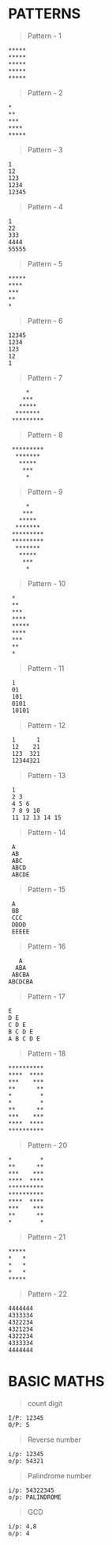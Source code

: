 # PATTERNS

> Pattern - 1
```
*****
*****
*****
*****
*****
```

> Pattern - 2
```
*
**
***
****
*****
```
> Pattern - 3
```
1
12
123
1234
12345
```

> Pattern - 4
```
1
22
333
4444
55555
```
> Pattern - 5
```
*****
****
***
**
*
```
> Pattern - 6
```
12345
1234
123
12
1
```
> Pattern - 7
```
     *       
    ***
   *****
  *******
 *********
```
> Pattern - 8
```
 *********
  *******
   *****
    ***
     *
```
> Pattern - 9
```
     *
    ***
   *****
  *******
 *********
 *********
  *******
   *****
    ***
     *
```
> Pattern - 10
```
 *
 **
 ***
 ****
 *****
 ****
 ***
 **
 *
```
> Pattern - 11
```
 1
 01
 101
 0101
 10101
```
> Pattern - 12
```
 1      1
 12    21
 123  321
 12344321
```
> Pattern - 13
```
 1 
 2 3 
 4 5 6 
 7 8 9 10 
 11 12 13 14 15 
```
> Pattern - 14
```
 A
 AB
 ABC
 ABCD
 ABCDE
```
> Pattern - 15
```
 A
 BB
 CCC
 DDDD
 EEEEE
```

> Pattern - 16
```
   A
  ABA
 ABCBA
ABCDCBA
```

> Pattern - 17
```
E 
D E 
C D E 
B C D E 
A B C D E 
```

> Pattern - 18
```
**********
****  ****
***    ***
**      **
*        *
*        *
**      **
***    ***
****  ****
**********
```

> Pattern - 20
```
*        *
**      **
***    ***
****  ****
**********
**********
****  ****
***    ***
**      **
*        *
```

> Pattern - 21
```
*****
*   *
*   *
*   *
*****
```

> Pattern - 22
```
4444444
4333334
4322234
4321234
4322234
4333334
4444444
```

# BASIC MATHS

> count digit
```
I/P: 12345
O/P: 5
```

> Reverse number
```
i/p: 12345
o/p: 54321
```

> Palindrome number
```
i/p: 54322345
o/p: PALINDROME
```

> GCD
```
i/p: 4,8
o/p: 4
```